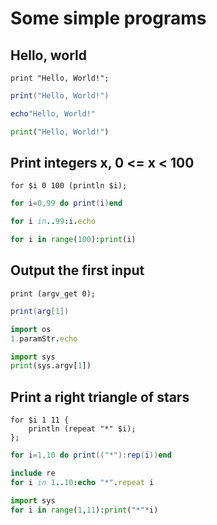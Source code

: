 # Some simple programs

## Hello, world

```polygolf
print "Hello, World!";
```

```lua
print("Hello, World!")
```

```nim
echo"Hello, World!"
```

```python
print("Hello, World!")
```

## Print integers x, 0 <= x < 100

```polygolf
for $i 0 100 (println $i);
```

```lua
for i=0,99 do print(i)end
```

```nim
for i in..99:i.echo
```

```python
for i in range(100):print(i)
```

## Output the first input

```polygolf
print (argv_get 0);
```

```lua
print(arg[1])
```

```nim
import os
1.paramStr.echo
```

```python
import sys
print(sys.argv[1])
```

## Print a right triangle of stars

```polygolf
for $i 1 11 {
    println (repeat "*" $i);
};
```

```lua
for i=1,10 do print(("*"):rep(i))end
```

```nim
include re
for i in 1..10:echo "*".repeat i
```

```python
import sys
for i in range(1,11):print("*"*i)
```
